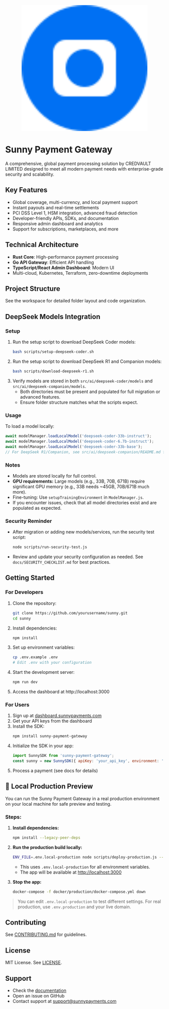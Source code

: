 <div align="center">
  <img src="public/images/sunny-logo.svg" alt="Sunny Payment Gateway Logo" width="400"/>
</div>

# Sunny Payment Gateway
A comprehensive, global payment processing solution by CREDVAULT LIMITED designed to meet all modern payment needs with enterprise-grade security and scalability.

## Key Features
- Global coverage, multi-currency, and local payment support
- Instant payouts and real-time settlements
- PCI DSS Level 1, HSM integration, advanced fraud detection
- Developer-friendly APIs, SDKs, and documentation
- Responsive admin dashboard and analytics
- Support for subscriptions, marketplaces, and more

## Technical Architecture
- **Rust Core**: High-performance payment processing
- **Go API Gateway**: Efficient API handling
- **TypeScript/React Admin Dashboard**: Modern UI
- Multi-cloud, Kubernetes, Terraform, zero-downtime deployments

## Project Structure
See the workspace for detailed folder layout and code organization.

## DeepSeek Models Integration

### Setup
1. Run the setup script to download DeepSeek Coder models:
   ```bash
   bash scripts/setup-deepseek-coder.sh
   ```
2. Run the setup script to download DeepSeek R1 and Companion models:
   ```bash
   bash scripts/download-deepseek-r1.sh
   ```
3. Verify models are stored in both `src/ai/deepseek-coder/models` and `src/ai/deepseek-companion/models`.
   - Both directories must be present and populated for full migration or advanced features.
   - Ensure folder structure matches what the scripts expect.

### Usage
To load a model locally:
```javascript
await modelManager.loadLocalModel('deepseek-coder-33b-instruct');
await modelManager.loadLocalModel('deepseek-coder-6.7b-instruct');
await modelManager.loadLocalModel('deepseek-coder-33b-base');
// For DeepSeek R1/Companion, see src/ai/deepseek-companion/README.md for usage examples.
```

### Notes
- Models are stored locally for full control.
- **GPU requirements:** Large models (e.g., 33B, 70B, 671B) require significant GPU memory (e.g., 33B needs ~45GB, 70B/671B much more).
- Fine-tuning: Use `setupTrainingEnvironment` in `ModelManager.js`.
- If you encounter issues, check that all model directories exist and are populated as expected.

### Security Reminder
- After migration or adding new models/services, run the security test script:
  ```bash
  node scripts/run-security-test.js
  ```
- Review and update your security configuration as needed. See `docs/SECURITY_CHECKLIST.md` for best practices.

## Getting Started

### For Developers
1. Clone the repository:
   ```bash
   git clone https://github.com/yourusername/sunny.git
   cd sunny
   ```
2. Install dependencies:
   ```bash
   npm install
   ```
3. Set up environment variables:
   ```bash
   cp .env.example .env
   # Edit .env with your configuration
   ```
4. Start the development server:
   ```bash
   npm run dev
   ```
5. Access the dashboard at http://localhost:3000

### For Users
1. Sign up at [dashboard.sunnypayments.com](https://dashboard.sunnypayments.com)
2. Get your API keys from the dashboard
3. Install the SDK:
   ```bash
   npm install sunny-payment-gateway
   ```
4. Initialize the SDK in your app:
   ```javascript
   import SunnySDK from 'sunny-payment-gateway';
   const sunny = new SunnySDK({ apiKey: 'your_api_key', environment: 'sandbox' });
   ```
5. Process a payment (see docs for details)

## 🚀 Local Production Preview

You can run the Sunny Payment Gateway in a real production environment on your local machine for safe preview and testing.

### Steps:

1. **Install dependencies:**
   ```bash
   npm install --legacy-peer-deps
   ```

2. **Run the production build locally:**
   ```bash
   ENV_FILE=.env.local-production node scripts/deploy-production.js --local-production
   ```
   - This uses `.env.local-production` for all environment variables.
   - The app will be available at [http://localhost:3000](http://localhost:3000)

3. **Stop the app:**
   ```bash
   docker-compose -f docker/production/docker-compose.yml down
   ```

> You can edit `.env.local-production` to test different settings. For real production, use `.env.production` and your live domain.

## Contributing
See [CONTRIBUTING.md](./CONTRIBUTING.md) for guidelines.

## License
MIT License. See [LICENSE](LICENSE).

## Support
- Check the [documentation](./docs/)
- Open an issue on GitHub
- Contact support at support@sunnypayments.com
